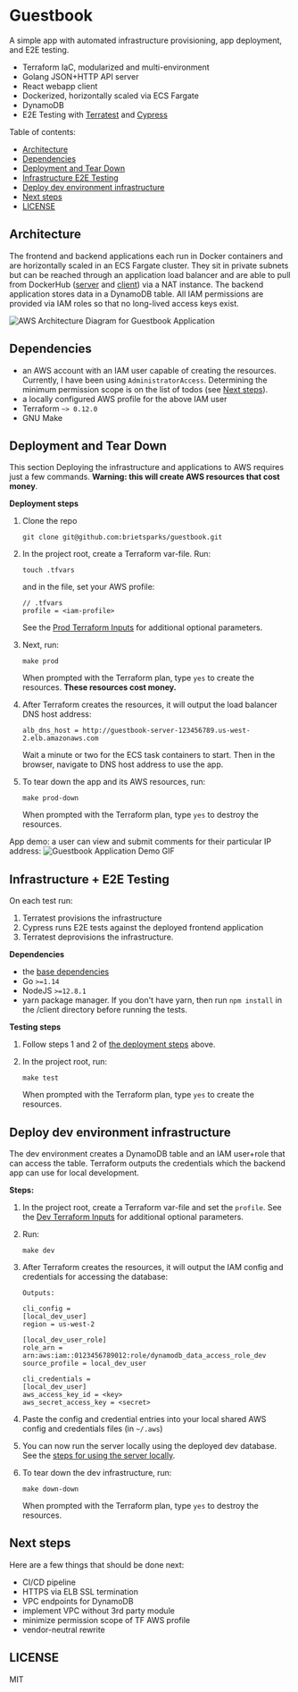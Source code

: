 # Guestbook

A simple app with automated infrastructure provisioning, app deployment, and E2E testing.

- Terraform IaC, modularized and multi-environment 
- Golang JSON+HTTP API server
- React webapp client
- Dockerized, horizontally scaled via ECS Fargate 
- DynamoDB
- E2E Testing with [Terratest](https://terratest.gruntwork.io) and [Cypress](https://www.cypress.io/)

Table of contents:
- [Architecture](https://github.com/brietsparks/guestbook#architecture)
- [Dependencies](https://github.com/brietsparks/guestbook#dependencies)
- [Deployment and Tear Down](https://github.com/brietsparks/guestbook#deployment-and-tear-down)
- [Infrastructure E2E Testing](https://github.com/brietsparks/guestbook#infrastructure--e2e-testing)
- [Deploy dev environment infrastructure](https://github.com/brietsparks/guestbook#deploy-dev-environment-infrastructure)
- [Next steps](https://github.com/brietsparks/guestbook#next-steps)
- [LICENSE](https://github.com/brietsparks/guestbook#license)

## Architecture

The frontend and backend applications each run in Docker containers and are horizontally scaled in an ECS Fargate cluster. They sit in private subnets but can be reached through an application load balancer and are able to pull from DockerHub ([server](https://hub.docker.com/repository/docker/brietsparks/guestbook-server) and [client](https://hub.docker.com/repository/docker/brietsparks/guestbook-client)) via a NAT instance. The backend application stores data in a DynamoDB table. All IAM permissions are provided via IAM roles so that no long-lived access keys exist.   

![AWS Architecture Diagram for Guestbook Application](https://raw.githubusercontent.com/brietsparks/guestbook/master/aws-arch-diagram.png "AWS Architecture Diagram for Guestbook Application")

## Dependencies
- an AWS account with an IAM user capable of creating the resources. Currently, I have been using `AdministratorAccess`. Determining the minimum permission scope is on the list of todos (see [Next steps](https://github.com/brietsparks/guestbook#next-steps)).
- a locally configured AWS profile for the above IAM user
- Terraform `~> 0.12.0`
- GNU Make

## Deployment and Tear Down
This section Deploying the infrastructure and applications to AWS requires just a few commands. **Warning: this will create AWS resources that cost money**. 

**Deployment steps**
1. Clone the repo
    ```
    git clone git@github.com:brietsparks/guestbook.git
    ```

2. In the project root, create a Terraform var-file. Run:
    ```
    touch .tfvars
    ```
    and in the file, set your AWS profile:
    ```
    // .tfvars
    profile = <iam-profile>
    ```
    See the [Prod Terraform Inputs](https://github.com/brietsparks/guestbook/blob/master/infrastructure/environments/prod/README.md) for additional optional parameters.
    
3. Next, run:
    ```
    make prod
    ```
    When prompted with the Terraform plan, type `yes` to create the resources. **These resources cost money.**
   
4. After Terraform creates the resources, it will output the load balancer DNS host address:
    ```
    alb_dns_host = http://guestbook-server-123456789.us-west-2.elb.amazonaws.com
    ``` 
    Wait a minute or two for the ECS task containers to start. Then in the browser, navigate to DNS host address to use the app.

5. To tear down the app and its AWS resources, run:
    ```
    make prod-down
    ```
    When prompted with the Terraform plan, type `yes` to destroy the resources.

App demo: a user can view and submit comments for their particular IP address:
![Guestbook Application Demo GIF](https://raw.githubusercontent.com/brietsparks/guestbook/master/demo.gif "Guestbook Application Demo GIF")

## Infrastructure + E2E Testing
On each test run:
1. Terratest provisions the infrastructure
2. Cypress runs E2E tests against the deployed frontend application
3. Terratest deprovisions the infrastructure. 

**Dependencies**
- the [base dependencies](https://github.com/brietsparks/guestbook#dependencies)
- Go `>=1.14`
- NodeJS `>=12.8.1` 
- yarn package manager. If you don't have yarn, then run `npm install` in the /client directory before running the tests.   

**Testing steps**
1. Follow steps 1 and 2 of [the deployment steps](https://github.com/brietsparks/guestbook#deployment-and-tear-down) above.

2. In the project root, run:
   ```
   make test
   ```
   When prompted with the Terraform plan, type `yes` to create the resources.

   
## Deploy dev environment infrastructure
The dev environment creates a DynamoDB table and an IAM user+role that can access the table. Terraform outputs the credentials which the backend app can use for local development.

**Steps:**
1. In the project root, create a Terraform var-file and set the `profile`. See the [Dev Terraform Inputs](https://github.com/brietsparks/guestbook/blob/master/infrastructure/environments/dev/README.md) for additional optional parameters.

2. Run:
   ```
   make dev
   ```

3. After Terraform creates the resources, it will output the IAM config and credentials for accessing the database:

    ```
    Outputs:

    cli_config = 
    [local_dev_user]
    region = us-west-2
    
    [local_dev_user_role]
    role_arn = arn:aws:iam::0123456789012:role/dynamodb_data_access_role_dev
    source_profile = local_dev_user
    
    cli_credentials = 
    [local_dev_user]
    aws_access_key_id = <key>
    aws_secret_access_key = <secret>
    ```
   
4. Paste the config and credential entries into your local shared AWS config and credentials files (in `~/.aws`)

5. You can now run the server locally using the deployed dev database. See the [steps for using the server locally](https://github.com/brietsparks/guestbook/blob/master/server/README.md).

6. To tear down the dev infrastructure, run:
    ```
    make down-down
    ```
    When prompted with the Terraform plan, type `yes` to destroy the resources.

## Next steps
Here are a few things that should be done next:

- CI/CD pipeline
- HTTPS via ELB SSL termination
- VPC endpoints for DynamoDB
- implement VPC without 3rd party module
- minimize permission scope of TF AWS profile 
- vendor-neutral rewrite

## LICENSE
MIT
